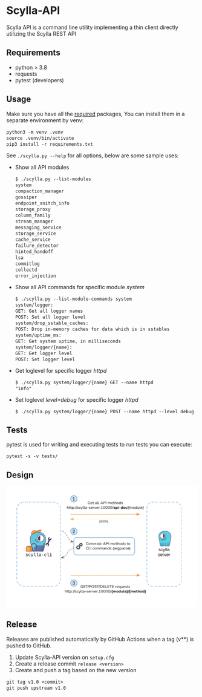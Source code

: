 # Scylla-API
Scylla API is a command line utility implementing a thin client directly utilizing the Scylla REST API


## Requirements
* python > 3.8
* requests
* pytest (developers)


## Usage
Make sure you have all the [required](#Requirements) packages,
You can install them in a separate environment by venv:
```
python3 -m venv .venv
source .venv/bin/activate
pip3 install -r requirements.txt
```

See `./scylla.py --help` for all options, below are some sample uses:

* Show all API modules
    ```
    $ ./scylla.py --list-modules
    system
    compaction_manager
    gossiper
    endpoint_snitch_info
    storage_proxy
    column_family
    stream_manager
    messaging_service
    storage_service
    cache_service
    failure_detector
    hinted_handoff
    lsa
    commitlog
    collectd
    error_injection
    ```

* Show all API commands for specific module _system_
    ```
    $ ./scylla.py --list-module-commands system
    system/logger:
    GET: Get all logger names
    POST: Set all logger level
    system/drop_sstable_caches:
    POST: Drop in-memory caches for data which is in sstables
    system/uptime_ms:
    GET: Get system uptime, in milliseconds
    system/logger/{name}:
    GET: Get logger level
    POST: Set logger level
    ```

* Get loglevel for specific logger _httpd_
    ```
    $ ./scylla.py system/logger/{name} GET --name httpd
    "info"
    ```

* Set loglevel _level=debug_ for specific logger _httpd_
    ```
    $ ./scylla.py system/logger/{name} POST --name httpd --level debug
    ```


## Tests
pytest is used for writing and executing tests
to run tests you can execute:
```
pytest -s -v tests/
```


## Design

![](scylla-cli-design.png)


## Release
Releases are published automatically by GitHub Actions when a tag (v**) is pushed to GitHub.

1. Update Scylla-API version on `setup.cfg`
2. Create a release commit `release <version>`
3. Create and push a tag based on the new version

```commandline
git tag v1.0 <commit>
git push upstream v1.0
```